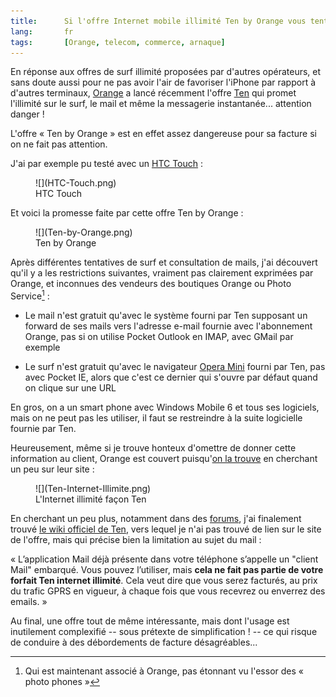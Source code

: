```yaml
---
title:      Si l'offre Internet mobile illimité Ten by Orange vous tente, faites attention à votre facture !
lang:       fr
tags:       [Orange, telecom, commerce, arnaque]
---
```


En réponse aux offres de surf illimité proposées par d'autres opérateurs, et sans doute aussi pour ne pas avoir l'air de favoriser l'iPhone par rapport à d'autres terminaux, [Orange](http://www.orange.com/fr_FR/) a lancé récemment l'offre [Ten](http://www.ten.fr/) qui promet l'illimité sur le surf, le mail et même la messagerie instantanée... attention danger !


L'offre « Ten by Orange » est en effet assez dangereuse pour sa facture si on ne fait pas attention.

J'ai par exemple pu testé avec un [HTC Touch](http://www.ten.fr/telephone_details.php?id=12030918074022) :

<figure>
  ![](HTC-Touch.png)
  <figcaption>
  HTC Touch
  </figcaption>
</figure>


Et voici la promesse faite par cette offre Ten by Orange :

<figure>
  ![](Ten-by-Orange.png)
  <figcaption>
  Ten by Orange
  </figcaption>
</figure>


Après différentes tentatives de surf et consultation de mails, j'ai découvert qu'il y a les restrictions suivantes, vraiment pas clairement exprimées par Orange, et inconnues des vendeurs des boutiques Orange ou Photo Service[^1] :


- Le mail n'est gratuit qu'avec le système fourni par Ten supposant un forward de ses mails vers l'adresse e-mail fournie avec l'abonnement Orange, pas si on utilise Pocket Outlook en IMAP, avec GMail par exemple


- Le surf n'est gratuit qu'avec le navigateur [Opera Mini](http://www.operamini.com/) fourni par Ten, pas avec Pocket IE, alors que c'est ce dernier qui s'ouvre par défaut quand on clique sur une URL

En gros, on a un smart phone avec Windows Mobile 6 et tous ses logiciels, mais on ne peut pas les utiliser, il faut se restreindre à la suite logicielle fournie par Ten.

Heureusement, même si je trouve honteux d'omettre de donner cette information au client, Orange est couvert puisqu'[on la trouve](http://www.ten.fr/services_ten.php) en cherchant un peu sur leur site :

<figure>
  ![](Ten-Internet-Illimite.png)
  <figcaption>
  L'Internet illimité façon Ten
  </figcaption>
</figure>


En cherchant un peu plus, notamment dans des [forums](http://www.forummobiles.com/index.php?showtopic=163316), j'ai finalement trouvé [le wiki officiel de Ten](http://wiki.ten.fr/wiki/index.php?title=Internet), vers lequel je n'ai pas trouvé de lien sur le site de l'offre, mais qui précise bien la limitation au sujet du mail :

<citation>« L’application Mail déjà présente dans votre téléphone s’appelle un "client Mail" embarqué. Vous pouvez l’utiliser, mais **cela ne fait pas partie de votre forfait Ten internet illimité**. Cela veut dire que vous serez facturés, au prix du trafic GPRS en vigueur, à chaque fois que vous recevrez ou enverrez des emails. »</citation>

Au final, une offre tout de même intéressante, mais dont l'usage est inutilement complexifié -- sous prétexte de simplification ! -- ce qui risque de conduire à des débordements de facture désagréables...


[^1]: Qui est maintenant associé à Orange, pas étonnant vu l'essor des « photo phones »
